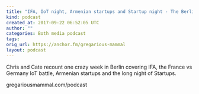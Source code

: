 ```yaml
---
title: "IFA, IoT night, Armenian startups and Startup night - The Berlin week that was"
kind: podcast
created_at: 2017-09-22 06:52:05 UTC
author: ""
categories: Both media podcast
tags: 
orig_url: https://anchor.fm/gregarious-mammal
layout: podcast
---
```

Chris and Cate recount one crazy week in Berlin covering IFA, the France vs Germany IoT battle, Armenian startups and the long night of Startups.

gregariousmammal.com/podcast